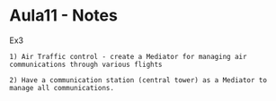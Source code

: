 # Aula11 - Notes

Ex3

    1) Air Traffic control - create a Mediator for managing air communications through various flights
    
    2) Have a communication station (central tower) as a Mediator to manage all communications.

    
